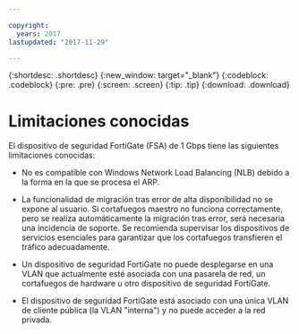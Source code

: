 ```yaml
---

copyright:
  years: 2017
lastupdated: "2017-11-29"

---
```


{:shortdesc: .shortdesc}
{:new_window: target="_blank"}
{:codeblock: .codeblock}
{:pre: .pre}
{:screen: .screen}
{:tip: .tip}
{:download: .download}

# Limitaciones conocidas
El dispositivo de seguridad FortiGate (FSA) de 1 Gbps tiene las siguientes limitaciones conocidas:

* No es compatible con Windows Network Load Balancing (NLB) debido a la forma en la que se procesa el ARP.

* La funcionalidad de migración tras error de alta disponibilidad no se expone al usuario. Si cortafuegos maestro no funciona correctamente, pero se realiza automáticamente la migración tras error, será necesaria una incidencia de soporte. Se recomienda supervisar los dispositivos de servicios esenciales para garantizar que los cortafuegos transfieren el tráfico adecuadamente.

* Un dispositivo de seguridad FortiGate no puede desplegarse en una VLAN que actualmente esté asociada con una pasarela de red, un cortafuegos de hardware u otro dispositivo de seguridad FortiGate.

* El dispositivo de seguridad FortiGate está asociado con una única VLAN de cliente pública (la VLAN "interna") y no puede acceder a la red privada.

